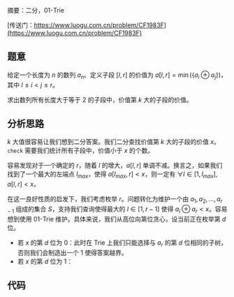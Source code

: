 摘要：二分，01-Trie

[传送门：https://www.luogu.com.cn/problem/CF1983F](https://www.luogu.com.cn/problem/CF1983F)

## 题意

给定一个长度为 $n$ 的数列 $a_n$。定义子段 $[l, r]$ 的价值为 $a[l, r] = \min(\{a_i \oplus a_j\})$，其中 $l \le i < j \le r$。

求出数列所有长度大于等于 $2$ 的子段中，价值第 $k$ 大的子段的价值。

## 分析思路

$k$ 大值很容易让我们想到二分答案。我们二分查找价值第 $k$ 大的子段的价值 $x$。`check` 需要我们统计所有子段中，价值小于 $x$ 的个数。

容易发现对于一个确定的 $r$，随着 $l$ 的增大，$a[l, r]$ 单调不减。换言之，如果我们找到了一个最大的左端点 $l_{max}$，使得 $a[l_{max}, r] < x$，则一定有 $\forall l \in [1, l_{max}], a[l, r] < x$。

在这一良好性质的启发下，我们考虑枚举 $r$。问题转化为维护一个由 $a_1, a_2, \dots, a_{r - 1}$ 组成的集合 $S$，支持我们查询使得最大的 $l \in [1, r - 1]$ 使得 $a_l \oplus a_r < x$。容易想到使用 01-Trie 维护。具体来说，我们从高位向第位贪心，设当前正在枚举第 $d$ 位。

- 若 $x$ 的第 $d$ 位为 $0$：此时在 Trie 上我们只能选择与 $a_r$ 的第 $d$ 位相同的子树，否则我们会制造出一个 $1$ 使得答案越界。
- 若 $x$ 的第 $d$ 位为 $1$：

## 代码

```cpp
```
